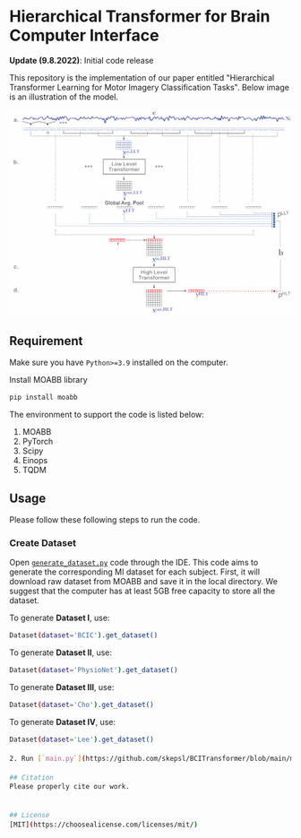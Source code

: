 # Hierarchical Transformer for Brain Computer Interface

**Update (9.8.2022)**: Initial code release

This repository is the implementation of our paper entitled "Hierarchical Transformer Learning for Motor Imagery Classification Tasks". Below image is an illustration of the model.

![Alt-Text](/images/model_with_bg.png)

## Requirement

Make sure you have `Python>=3.9` installed on the computer.

Install MOABB library
```bash
pip install moabb
```

The environment to support the code is listed below:
1. MOABB
2. PyTorch
3. Scipy
4. Einops
5. TQDM

## Usage
Please follow these following steps to run the code.
### Create Dataset
Open [`generate_dataset.py`](https://github.com/skepsl/BCITransformer/blob/main/generate_dataset.py) code through the IDE.
This code aims to generate the corresponding MI dataset for each subject. First, it will download raw dataset from MOABB and save it in the local directory. We suggest that the computer has at least 5GB free capacity to store all the dataset.

To generate **Dataset I**, use:
```bash
Dataset(dataset='BCIC').get_dataset()
```

To generate **Dataset II**, use:
```bash
Dataset(dataset='PhysioNet').get_dataset()
```

To generate **Dataset III**, use:
```bash
Dataset(dataset='Cho').get_dataset()
```

To generate **Dataset IV**, use:
```bash
Dataset(dataset='Lee').get_dataset()

2. Run [`main.py`](https://github.com/skepsl/BCITransformer/blob/main/main.py)

## Citation
Please properly cite our work. 


## License
[MIT](https://choosealicense.com/licenses/mit/)

